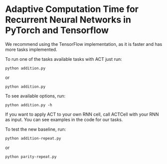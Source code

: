 # Adaptive Computation Time for Recurrent Neural Networks in PyTorch and Tensorflow
We recommend using the TensorFlow implementation, as it is faster and has more tasks implemented. 

To run one of the tasks available tasks with ACT just run:
```
python addition.py
```
or
```
python addition.py
```

To see available options, run:
```
python addition.py -h
```

If you want to apply ACT to your own RNN cell, call ACTCell with your RNN as input. You can see examples in the code for our tasks.

To test the new baseline, run:
```
python addition-repeat.py
```
or
```
python parity-repeat.py
```
